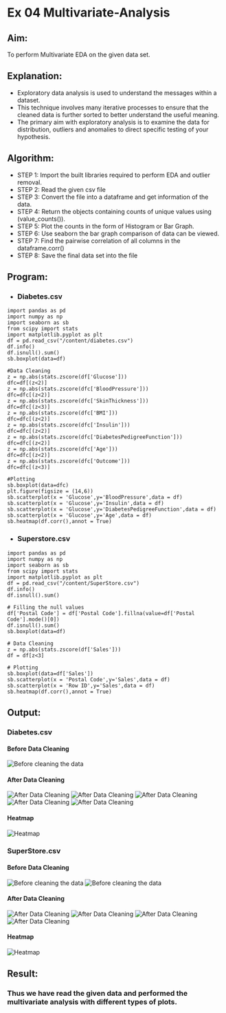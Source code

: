 # Ex 04 Multivariate-Analysis
## Aim:
To perform Multivariate EDA on the given data set.
## Explanation:
* Exploratory data analysis is used to understand the messages within a dataset.<br>
* This technique involves many iterative processes to ensure that the cleaned data is further
 sorted to better understand the useful meaning.<br>
* The primary aim with exploratory analysis is to examine the data for distribution, outliers and
 anomalies to direct specific testing of your hypothesis.
## Algorithm:
* STEP 1: Import the built libraries required to perform EDA and  outlier removal.<br>
* STEP 2: Read the given csv file<br>
* STEP 3: Convert the file into a dataframe and get information of the data.<br>
* STEP 4: Return the objects containing counts of unique values using (value_counts()).<br>
* STEP 5: Plot the counts in the form of Histogram or Bar Graph.<br>
* STEP 6: Use seaborn the bar graph comparison of data can be viewed.<br>
* STEP 7: Find the pairwise correlation of all columns in the dataframe.corr()<br>
* STEP 8: Save the final data set into the file<br>
## Program:
* ### Diabetes.csv
```
import pandas as pd
import numpy as np
import seaborn as sb
from scipy import stats
import matplotlib.pyplot as plt
df = pd.read_csv("/content/diabetes.csv")
df.info()
df.isnull().sum()
sb.boxplot(data=df)

#Data Cleaning
z = np.abs(stats.zscore(df['Glucose']))
dfc=df[(z<2)]
z = np.abs(stats.zscore(dfc['BloodPressure']))
dfc=dfc[(z<2)]
z = np.abs(stats.zscore(dfc['SkinThickness']))
dfc=dfc[(z<3)]
z = np.abs(stats.zscore(dfc['BMI']))
dfc=dfc[(z<2)]
z = np.abs(stats.zscore(dfc['Insulin']))
dfc=dfc[(z<2)]
z = np.abs(stats.zscore(dfc['DiabetesPedigreeFunction']))
dfc=dfc[(z<2)]
z = np.abs(stats.zscore(dfc['Age']))
dfc=dfc[(z<2)]
z = np.abs(stats.zscore(dfc['Outcome']))
dfc=dfc[(z<3)]

#Plotting
sb.boxplot(data=dfc)
plt.figure(figsize = (14,6))
sb.scatterplot(x = 'Glucose',y='BloodPressure',data = df)
sb.scatterplot(x = 'Glucose',y='Insulin',data = df)
sb.scatterplot(x = 'Glucose',y='DiabetesPedigreeFunction',data = df)
sb.scatterplot(x = 'Glucose',y='Age',data = df)
sb.heatmap(df.corr(),annot = True)
```
* ### Superstore.csv
```
import pandas as pd
import numpy as np
import seaborn as sb
from scipy import stats
import matplotlib.pyplot as plt
df = pd.read_csv("/content/SuperStore.csv")
df.info()
df.isnull().sum()

# Filling the null values
df['Postal Code'] = df['Postal Code'].fillna(value=df['Postal Code'].mode()[0])
df.isnull().sum()
sb.boxplot(data=df)

# Data Cleaning
z = np.abs(stats.zscore(df['Sales']))
df = df[z<3]

# Plotting
sb.boxplot(data=df['Sales'])
sb.scatterplot(x = 'Postal Code',y='Sales',data = df)
sb.scatterplot(x = 'Row ID',y='Sales',data = df)
sb.heatmap(df.corr(),annot = True)
```
## Output:
### Diabetes.csv
#### Before Data Cleaning
![Before cleaning the data](2.png)
#### After Data Cleaning
![After Data Cleaning](3.png)
![After Data Cleaning](4.png)
![After Data Cleaning](5.png)
![After Data Cleaning](7.png)
![After Data Cleaning](8.png)
#### Heatmap
![Heatmap](9.png)<br>
### SuperStore.csv
#### Before Data Cleaning
![Before cleaning the data](10.png)
![Before cleaning the data](12.png)
#### After Data Cleaning
![After Data Cleaning](11.png)
![After Data Cleaning](13.png)
![After Data Cleaning](14.png)
![After Data Cleaning](15.png)
#### Heatmap
![Heatmap](16.png)
## Result:
### Thus we have read the given data and performed the multivariate analysis with different types of plots.
